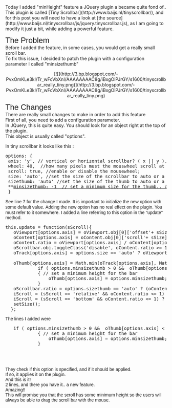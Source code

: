 <div dir="ltr" style="text-align: left;" trbidi="on">Today I added "minHeight" feature a JQuery plugin a became quite fond of..  
This plugin is called [Tiny Scrollbar](http://www.baijs.nl/tinyscrollbar/), and for this post you will need to have a look at [the source](http://www.baijs.nl/tinyscrollbar/js/jquery.tinyscrollbar.js), as I am going to modify it just a bit, while adding a powerful feature.  

<span class="Apple-style-span" style="font-family: Arial, Helvetica, sans-serif; font-size: x-large;">The Problem</span>  
Before I added the feature, in some cases, you would get a really small scroll bar.  
To fix this issue, I decided to patch the plugin with a configuration parameter I called "minsizethumb"  

<div class="separator" style="clear: both; text-align: center;">[![](http://3.bp.blogspot.com/-PvxOmKLe3kI/Tr_wFcVbXnI/AAAAAAAAC8g/iBxgOlPJrGY/s1600/tinyscrollbar_really_tiny.png)](http://3.bp.blogspot.com/-PvxOmKLe3kI/Tr_wFcVbXnI/AAAAAAAAC8g/iBxgOlPJrGY/s1600/tinyscrollbar_really_tiny.png)</div>

<span class="Apple-style-span" style="font-family: Arial, Helvetica, sans-serif; font-size: x-large;">The Changes</span>  
There are really small changes to make in order to add this feature  
First of all, you need to add a configuration parameter.  
In JQuery, this is quite easy. You should look for an object right at the top of the plugin.  
This object is usually called "options".  

In tiny scrollbar it looks like this :  

<pre class="javascript" name="code">options: {  
 axis: 'y', // vertical or horizontal scrollbar? ( x || y ).  
 wheel: 40,  //how many pixels must the mouswheel scroll at a time.  
 scroll: true, //enable or disable the mousewheel;  
 size: 'auto', //set the size of the scrollbar to auto or a fixed number.  
 sizethumb: 'auto' //set the size of the thumb to auto or a fixed number.  
 **<u>minsizethumb: -1  // set a minimum size for the thumb.. combine with sizethumb='auto'</u>**  
 }  
</pre>

<span class="Apple-style-span" style="font-family: 'Courier New', Courier, monospace;">  
</span>  
<span class="Apple-style-span" style="font-family: Arial, Helvetica, sans-serif;">See line 7 for the change I made.</span>  
<span class="Apple-style-span" style="font-family: Arial, Helvetica, sans-serif;">It is important to initialize the new option with some default value.</span>  
<span class="Apple-style-span" style="font-family: Arial, Helvetica, sans-serif;">Adding the new option has no real effect on the plugin. You must refer to it somewhere.</span>  
<span class="Apple-style-span" style="font-family: Arial, Helvetica, sans-serif;">  
</span>  
<span class="Apple-style-span" style="font-family: Arial, Helvetica, sans-serif;">I added a line referring to this option in the "update" method.</span>  
<span class="Apple-style-span" style="font-family: 'Courier New', Courier, monospace; font-size: x-small;">  
</span>  

<pre class="javascript" name="code">this.update = function(sScroll){  
   oViewport[options.axis] = oViewport.obj[0]['offset'+ sSize];  
   oContent[options.axis] = oContent.obj[0]['scroll'+ sSize];  
   oContent.ratio = oViewport[options.axis] / oContent[options.axis];  
   oScrollbar.obj.toggleClass('disable', oContent.ratio >= 1);  
   oTrack[options.axis] = options.size == 'auto' ? oViewport[options.axis] : options.size;  

   oThumb[options.axis] = Math.min(oTrack[options.axis], Math.max(0, ( options.sizethumb == 'auto' ? (oTrack[options.axis] * oContent.ratio) : options.sizethumb )));  
            if ( options.minsizethumb > 0 &&  oThumb[options.axis] < options.minsizethumb )  
            { // set a minimum height for the bar  
                oThumb[options.axis] = options.minsizethumb;  
            }  
   oScrollbar.ratio = options.sizethumb == 'auto' ? (oContent[options.axis] / oTrack[options.axis]) : (oContent[options.axis] - oViewport[options.axis]) / (oTrack[options.axis] - oThumb[options.axis]);  
   iScroll = (sScroll == 'relative' && oContent.ratio <= 1) ? Math.min((oContent[options.axis] - oViewport[options.axis]), Math.max(0, iScroll)) : 0;  
   iScroll = (sScroll == 'bottom' && oContent.ratio <= 1) ? (oContent[options.axis] - oViewport[options.axis]) : isNaN(parseInt(sScroll)) ? iScroll : parseInt(sScroll);  
   setSize();  
  };  
</pre>

<span class="Apple-style-span" style="font-family: Arial, Helvetica, sans-serif;">  
</span>  
<span class="Apple-style-span" style="font-family: Arial, Helvetica, sans-serif;">The lines I added were</span>  
<span class="Apple-style-span" style="font-family: Arial, Helvetica, sans-serif;">  
</span>  

<pre class="javascript" name="code">   if ( options.minsizethumb > 0 &&  oThumb[options.axis] < options.minsizethumb )  
            { // set a minimum height for the bar  
                oThumb[options.axis] = options.minsizethumb;  
            }  
</pre>

<span class="Apple-style-span" style="font-family: 'Courier New', Courier, monospace;"></span>  
<span class="Apple-style-span" style="font-family: Arial, Helvetica, sans-serif;">  
</span>  
<span class="Apple-style-span" style="font-family: Arial, Helvetica, sans-serif;">They check if this option is specified, and if it should be applied. </span>  
<span class="Apple-style-span" style="font-family: Arial, Helvetica, sans-serif;">If so, it applies it on the plugin. </span>  
<span class="Apple-style-span" style="font-family: Arial, Helvetica, sans-serif;">And this is it!</span>  
<span class="Apple-style-span" style="font-family: Arial, Helvetica, sans-serif;">2 lines, and there you have it.. a new feature.</span>  
<span class="Apple-style-span" style="font-family: Arial, Helvetica, sans-serif;">Amazing!!</span>  
<span class="Apple-style-span" style="font-family: Arial, Helvetica, sans-serif;">This will promise you that the scroll has some minimum height so the users will always be able to drag the scroll bar with the mouse. </span></div>